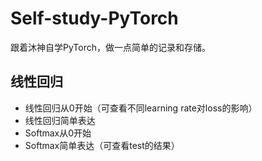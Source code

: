 # Self-study-PyTorch
跟着沐神自学PyTorch，做一点简单的记录和存储。
## 线性回归
- 线性回归从0开始（可查看不同learning rate对loss的影响）
- 线性回归简单表达
- Softmax从0开始
- Softmax简单表达（可查看test的结果）
